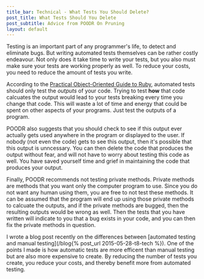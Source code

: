 ```yaml
---
title_bar: Technical - What Tests You Should Delete?
post_title: What Tests Should You Delete
post_subtitle: Advice from POODR On Pruning
layout: default
---
```

Testing is an important part of any programmer's life, to detect and eliminate bugs. But writing automated tests themselves can be rather costly endeavour. Not only does it take time to write your tests, but you also must make sure your tests are working properly as well. To reduce your costs, you need to reduce the amount of tests you write.

According to the [Practical Object-Oriented Guide to Ruby](poodr.com), automated tests should only test the *outputs* of your code. Trying to test **how** that code calcuates the output would lead to your tests breaking every time you change that code. This will waste a lot of time and energy that could be spent on other aspects of your programs. Just test the outputs of a program.

POODR also suggests that you should check to see if this output ever actually gets used anywhere in the program or displayed to the user. If nobody (not even the code) gets to see this output, then it's possible that this output is unncessary. You can then delete the code that produces the output without fear, and will not have to worry about testing this code as well. You have saved yourself time and grief in maintaining the code that produces your output.

Finally, POODR recommends not testing private methods. Private methods are methods that you want only the computer program to use. Since you do not want any human using them, you are free to not test these methods. It can be assumed that the program will end up using those private methods to calcuate the outputs, and if the private methods are bugged, then the resulting outputs would be wrong as well. Then the tests that you have written will indicate to you that a bug exists in your code, and you can then fix the private methods in question.

I wrote a blog post recently on the differences between [automated testing and manual testing](/blog{% post_url 2015-05-28-t8-tech %}). One of the points I made is how automatic tests are more efficent than manual testing but are also more expensive to create. By reducing the number of tests you create, you reduce your costs, and thereby benefit more from automated testing.